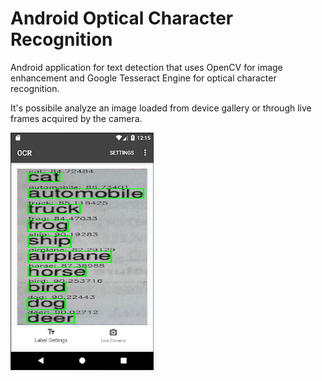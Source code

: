 # Android Optical Character Recognition 
Android application for text detection that uses OpenCV for image enhancement and Google Tesseract Engine for optical character recognition. 

It's possibile analyze an image loaded from device gallery or through live frames acquired by the camera.


![](image_test.png)
